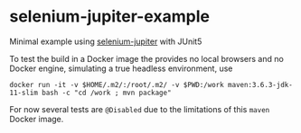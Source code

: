# selenium-jupiter-example
Minimal example using [selenium-jupiter](https://github.com/bonigarcia/selenium-jupiter) with JUnit5

To test the build in a Docker image the provides no local browsers and no
Docker engine, simulating a true headless environment, use

    docker run -it -v $HOME/.m2/:/root/.m2/ -v $PWD:/work maven:3.6.3-jdk-11-slim bash -c "cd /work ; mvn package"

For now several tests are `@Disabled` due to the limitations of this `maven` Docker image.
